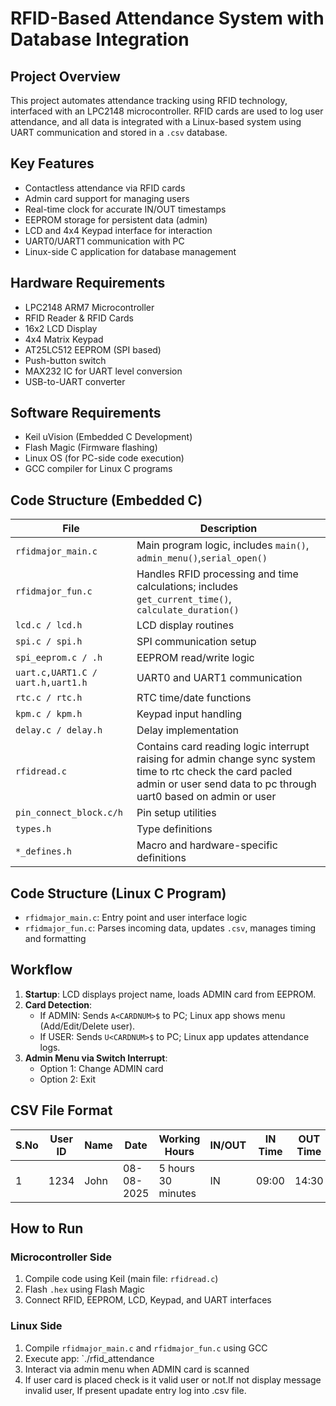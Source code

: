 # RFID-Based Attendance System with Database Integration

## Project Overview
This project automates attendance tracking using RFID technology, interfaced with an LPC2148 microcontroller. RFID cards are used to log user attendance, and all data is integrated with a Linux-based system using UART communication and stored in a `.csv` database.

## Key Features
- Contactless attendance via RFID cards
- Admin card support for managing users
- Real-time clock for accurate IN/OUT timestamps
- EEPROM storage for persistent data (admin)
- LCD and 4x4 Keypad interface for interaction
- UART0/UART1 communication with PC
- Linux-side C application for database management

## Hardware Requirements
- LPC2148 ARM7 Microcontroller
- RFID Reader & RFID Cards
- 16x2 LCD Display
- 4x4 Matrix Keypad
- AT25LC512 EEPROM (SPI based)
- Push-button switch
- MAX232 IC for UART level conversion
- USB-to-UART converter

## Software Requirements
- Keil uVision (Embedded C Development)
- Flash Magic (Firmware flashing)
- Linux OS (for PC-side code execution)
- GCC compiler for Linux C programs

## Code Structure (Embedded C)

| File                 | Description |
|----------------------|-------------|
| `rfidmajor_main.c`   | Main program logic, includes `main()`, `admin_menu()`,`serial_open()` |
| `rfidmajor_fun.c`    | Handles RFID processing and time calculations; includes `get_current_time()`, `calculate_duration()` |
| `lcd.c / lcd.h`      | LCD display routines |
| `spi.c / spi.h`      | SPI communication setup |
| `spi_eeprom.c / .h`  | EEPROM read/write logic |
| `uart.c,UART1.C / uart.h,uart1.h`    | UART0 and UART1 communication |
| `rtc.c / rtc.h`      | RTC time/date functions |
| `kpm.c / kpm.h`      | Keypad input handling |
| `delay.c / delay.h`  | Delay implementation |
| `rfidread.c`         | Contains card reading logic interrupt raising for admin change sync system time to rtc check the card pacled admin or user send data to pc through uart0 based on admin or user  |
| `pin_connect_block.c/h` | Pin setup utilities |
| `types.h`            | Type definitions |
| `*_defines.h`        | Macro and hardware-specific definitions |

## Code Structure (Linux C Program)

- `rfidmajor_main.c`: Entry point and user interface logic
- `rfidmajor_fun.c`: Parses incoming data, updates `.csv`, manages timing and formatting

## Workflow

1. **Startup**: LCD displays project name, loads ADMIN card from EEPROM.
2. **Card Detection**:
   - If ADMIN: Sends `A<CARDNUM>$` to PC; Linux app shows menu (Add/Edit/Delete user).
   - If USER: Sends `U<CARDNUM>$` to PC; Linux app updates attendance logs.
3. **Admin Menu via Switch Interrupt**:
   - Option 1: Change ADMIN card
   - Option 2: Exit

## CSV File Format

| S.No | User ID | Name | Date | Working Hours | IN/OUT | IN Time | OUT Time |
|------|---------|------|------|----------------|--------|----------|-----------|
| 1    | 1234    | John | 08-08-2025 | 5 hours 30 minutes | IN     | 09:00   | 14:30     |

## How to Run

### Microcontroller Side
1. Compile code using Keil (main file: `rfidread.c`)
2. Flash `.hex` using Flash Magic
3. Connect RFID, EEPROM, LCD, Keypad, and UART interfaces

### Linux Side
1. Compile `rfidmajor_main.c` and `rfidmajor_fun.c` using GCC
2. Execute app: `./rfid_attendance
3. Interact via admin menu when ADMIN card is scanned
4. If user card is placed check is it valid user or not.If not display message invalid user, If present upadate entry log into .csv file.

